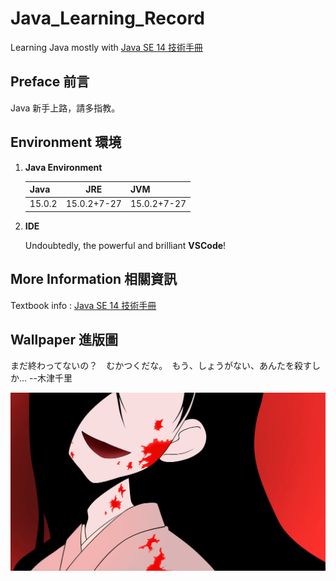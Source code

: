 # Java_Learning_Record
Learning Java mostly with [Java SE 14 技術手冊](http://books.gotop.com.tw/v_ACL059300)

## Preface  前言
Java 新手上路，請多指教。

## Environment  環境

1. **Java Environment**

    Java|JRE|JVM
    -|:-:|-
    15.0.2|15.0.2+7-27|15.0.2+7-27

2. **IDE**

    Undoubtedly, the powerful and brilliant **VSCode**!

## More Information 相關資訊
Textbook info : [Java SE 14 技術手冊](http://books.gotop.com.tw/v_ACL059300)

## Wallpaper  進版圖
まだ終わってないの？　むかつくだな。　もう、しょうがない、あんたを殺すしか...
--木津千里

![image](wallpaper416.jpg)
